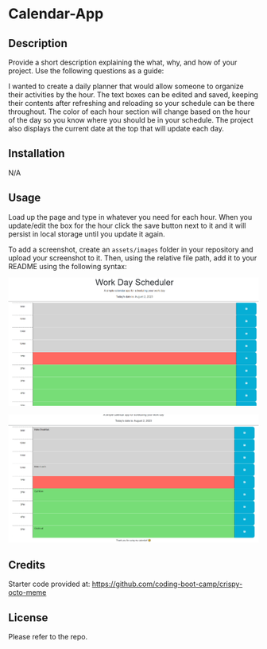# Calendar-App

## Description

Provide a short description explaining the what, why, and how of your project. Use the following questions as a guide:

I wanted to create a daily planner that would allow someone to organize their activities by the hour.  The text boxes can be edited and saved, keeping their contents after refreshing and reloading so your schedule can be there throughout.  The color of each hour section will change based on the hour of the day so you know where you should be in your schedule.  The project also displays the current date at the top that will update each day.

## Installation

N/A

## Usage

Load up the page and type in whatever you need for each hour. When you update/edit the box for the hour click the save button next to it and it will persist in local storage until you update it again.

To add a screenshot, create an `assets/images` folder in your repository and upload your screenshot to it. Then, using the relative file path, add it to your README using the following syntax:

![Workday Calendar Unused](assets/images/workday-calendar-empty.PNG)

![Workday Calendar Used](assets/images/workday-calendar-filled.PNG)

## Credits

Starter code provided at: https://github.com/coding-boot-camp/crispy-octo-meme

## License

Please refer to the repo.
